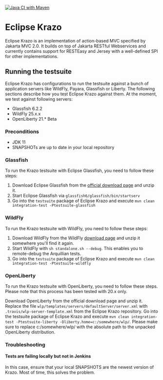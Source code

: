[![Java CI with Maven](https://github.com/eclipse-ee4j/krazo/actions/workflows/main.yml/badge.svg)](https://github.com/eclipse-ee4j/krazo/actions/workflows/main.yml)

# Eclipse Krazo

Eclipse Krazo is an implementation of action-based MVC specified by Jakarta MVC 2.0. It builds on top of Jakarta RESTful Webservices 
and currently contains support for RESTEasy and Jersey with a well-defined SPI for other implementations.

## Running the testsuite

Eclipse Krazo has configurations to run the testsuite against a bunch of application servers like WildFly, Payara, Glassfish or Liberty.
The following sections describe how you test Eclipse Krazo against them. At the moment, we test against following servers:

- Glassfish 6.2.2
- WildFly 25.x.x
- OpenLiberty 21.* Beta

### Preconditions
- JDK 11
- SNAPSHOTs are up to date in your local repository

### Glassfish
To run the Krazo testsuite with Eclipse Glassfish, you need to follow these steps:

1. Download Eclipse Glassfish from the [official download page](https://glassfish.org/download) and unzip it.
2. Start Eclipse Glassfish via `glassfish6/glassfish/bin/startserv`
3. Go into the `testsuite` package of Eclipse Krazo and execute `mvn clean integration-test -Ptestsuite-glassfish`

### WildFly
To run the Krazo testsuite with WildFly, you need to follow these steps:

1. Download WildFly from the WildFly [download page](https://wildfly.org/downloads/) and unzip it somewhere you'll find it again.
2. Start WildFly with `sh standalone.sh --debug`. This enables you to remote-debug the Arquillian tests.
3. Go into the `testsuite` package of Eclipse Krazo and execute `mvn clean integration-test -Ptestsuite-wildfly`

### OpenLiberty
To run the Krazo testsuite with OpenLiberty, you need to follow these steps. Please note that this process has been tested with 20.x only.

Download OpenLiberty from the official download page and unzip it.
Replace the file `wlp/templates/servers/defaultServer/server.xml` with `.travis/wlp-server-template.xml` from the Eclipse Krazo repository.
Go into the testsuite package of Eclipse Krazo and execute `mvn clean integration-test -Ptestsuite-liberty -Dliberty.home=c:/somewhere/wlp/`. Please make sure to replace c:/somewhere/wlp/ with the absolute path to the unpacked OpenLiberty distribution.

### Troubleshooting

#### Tests are failing locally but not in Jenkins
In this case, ensure that your local SNAPSHOTS are the newest version of Krazo. Most of time, this solves the problem.
